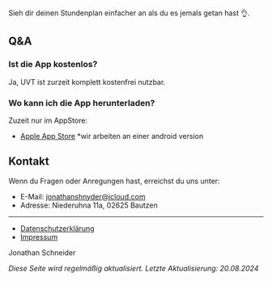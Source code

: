 Sieh dir deinen Stundenplan einfacher an als du es jemals getan hast 👌.

## Q&A

### Ist die App kostenlos?

Ja, UVT ist zurzeit komplett kostenfrei nutzbar.

### Wo kann ich die App herunterladen?

Zuzeit nur im AppStore:
- [Apple App Store](link-to-app-store)
*wir arbeiten an einer android version

## Kontakt

Wenn du Fragen oder Anregungen hast, erreichst du uns unter:

- E-Mail: [jonathanshnyder@icloud.com](mailto:jonathanshnyder@icloud.com)
- Adresse: Niederuhna 11a, 02625 Bautzen

---

- [Datenschutzerklärung](privacy-policy.html)
- [Impressum](impressum.html)

Jonathan Schneider

*Diese Seite wird regelmäßig aktualisiert. Letzte Aktualisierung: 20.08.2024*